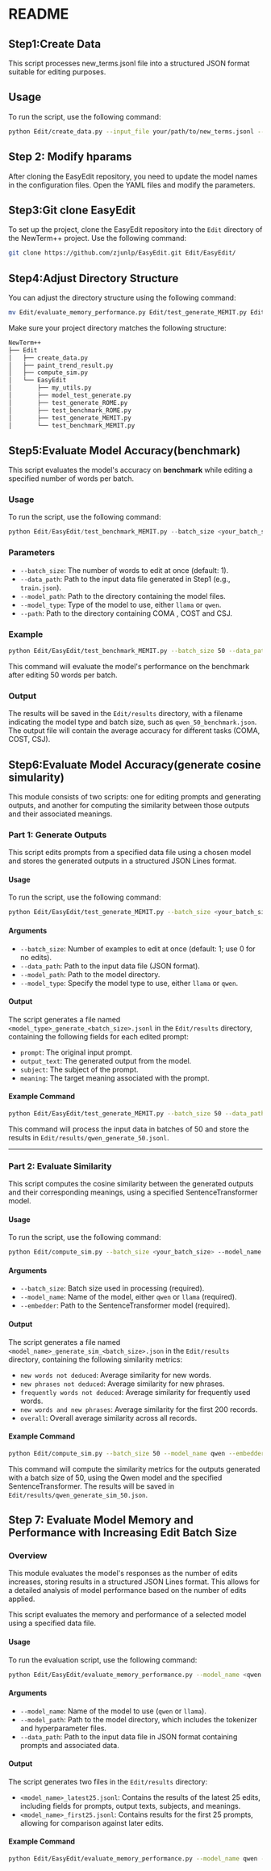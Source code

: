 # README

## Step1:Create Data

This script processes new_terms.jsonl file into a structured JSON format suitable for editing purposes. 

## Usage
To run the script, use the following command:

```bash
python Edit/create_data.py --input_file your/path/to/new_terms.jsonl --output_file your/path/to/train.json
```



## Step 2: Modify hparams

After cloning the EasyEdit repository, you need to update the model names in the configuration files. Open the YAML files and modify the parameters.



## Step3:Git clone EasyEdit

To set up the project, clone the EasyEdit repository into the `Edit` directory of the NewTerm++ project. Use the following command:

```bash
git clone https://github.com/zjunlp/EasyEdit.git Edit/EasyEdit/
```



## Step4:Adjust Directory Structure

You can adjust the directory structure using the following command:

```BASH
mv Edit/evaluate_memory_performance.py Edit/test_generate_MEMIT.py Edit/test_generate_ROME.py Edit/my_utils.py Edit/test_benchmark_MEMIT.py Edit/test_benchmark_ROME.py Edit/EasyEdit/ 
```

Make sure your project directory matches the following structure:

```bash
NewTerm++
├── Edit
│   ├── create_data.py
│   ├── paint_trend_result.py
│   ├── compute_sim.py
│   └── EasyEdit
│       ├── my_utils.py
│       ├── model_test_generate.py
│       ├── test_generate_ROME.py
│       ├── test_benchmark_ROME.py
│       ├── test_generate_MEMIT.py
│       └── test_benchmark_MEMIT.py
```



## Step5:Evaluate Model Accuracy(benchmark)

This script evaluates the model's accuracy on **benchmark** while editing a specified number of words per batch.

### Usage

To run the script, use the following command:

```python
python Edit/EasyEdit/test_benchmark_MEMIT.py --batch_size <your_batch_size> --data_path <your/path/to/train.json> --model_path <your/path/to/model> --model_type <llama|qwen> --path <your/path/to/benchmark>
```

### Parameters

- `--batch_size`: The number of words to edit at once (default: 1).
- `--data_path`: Path to the input data file generated in Step1 (e.g., `train.json`).
- `--model_path`: Path to the directory containing the model files.
- `--model_type`: Type of the model to use, either `llama` or `qwen`.
- `--path`: Path to the directory containing COMA , COST and CSJ.

### Example

```BASH
python Edit/EasyEdit/test_benchmark_MEMIT.py --batch_size 50 --data_path Edit/train.json --model_path LLMs/Qwen-7B-Chat --model_type qwen --path /path/to/benchmark
```

This command will evaluate the model's performance on the benchmark after editing 50 words per batch.

### Output

The results will be saved in the `Edit/results` directory, with a filename indicating the model type and batch size, such as `qwen_50_benchmark.json`. The output file will contain the average accuracy for different tasks (COMA, COST, CSJ).



## Step6:Evaluate Model Accuracy(generate cosine simularity)

This module consists of two scripts: one for editing prompts and generating outputs, and another for computing the similarity between those outputs and their associated meanings.

### Part 1: Generate Outputs

This script edits prompts from a specified data file using a chosen model and stores the generated outputs in a structured JSON Lines format.

#### Usage

To run the script, use the following command:

```BASH
python Edit/EasyEdit/test_generate_MEMIT.py --batch_size <your_batch_size> --data_path <your/path/to/train_data.json> --model_path <your/path/to/model> --model_type <llama|qwen>
```

#### Arguments

- `--batch_size`: Number of examples to edit at once (default: 1; use 0 for no edits).
- `--data_path`: Path to the input data file (JSON format).
- `--model_path`: Path to the model directory.
- `--model_type`: Specify the model type to use, either `llama` or `qwen`.

#### Output

The script generates a file named `<model_type>_generate_<batch_size>.jsonl` in the `Edit/results` directory, containing the following fields for each edited prompt:

- `prompt`: The original input prompt.
- `output_text`: The generated output from the model.
- `subject`: The subject of the prompt.
- `meaning`: The target meaning associated with the prompt.

#### Example Command

```BASH
python Edit/EasyEdit/test_generate_MEMIT.py --batch_size 50 --data_path Edit/train.json --model_path /path/to/your/qwen --model_type qwen
```

This command will process the input data in batches of 50 and store the results in `Edit/results/qwen_generate_50.jsonl`.

------

### Part 2: Evaluate Similarity

This script computes the cosine similarity between the generated outputs and their corresponding meanings, using a specified SentenceTransformer model.

#### Usage

To run the script, use the following command:

```BASH
python Edit/compute_sim.py --batch_size <your_batch_size> --model_name <qwen|llama> --embedder <path/to/all-mpnet-base-v2>
```

#### Arguments

- `--batch_size`: Batch size used in processing (required).
- `--model_name`: Name of the model, either `qwen` or `llama` (required).
- `--embedder`: Path to the SentenceTransformer model (required).

#### Output

The script generates a file named `<model_name>_generate_sim_<batch_size>.json` in the `Edit/results` directory, containing the following similarity metrics:

- `new words not deduced`: Average similarity for new words.
- `new phrases not deduced`: Average similarity for new phrases.
- `frequently words not deduced`: Average similarity for frequently used words.
- `new words and new phrases`: Average similarity for the first 200 records.
- `overall`: Overall average similarity across all records.

#### Example Command

```BASH
python Edit/compute_sim.py --batch_size 50 --model_name qwen --embedder /path/to/your/all-mpnet-base-v2
```

This command will compute the similarity metrics for the outputs generated with a batch size of 50, using the Qwen model and the specified SentenceTransformer. The results will be saved in `Edit/results/qwen_generate_sim_50.json`.



## Step 7: Evaluate Model Memory and Performance with Increasing Edit Batch Size

### Overview

This module evaluates the model's responses as the number of edits increases, storing results in a structured JSON Lines format. This allows for a detailed analysis of model performance based on the number of edits applied.

This script evaluates the memory and performance of a selected model using a specified data file.

#### Usage

To run the evaluation script, use the following command:

```bash
python Edit/EasyEdit/evaluate_memory_performance.py --model_name <qwen|llama> --model_path <your/path/to/model> --data_path <your/path/to/data.json>
```

#### Arguments

- `--model_name`: Name of the model to use (`qwen` or `llama`).
- `--model_path`: Path to the model directory, which includes the tokenizer and hyperparameter files.
- `--data_path`: Path to the input data file in JSON format containing prompts and associated data.

#### Output

The script generates two files in the `Edit/results` directory:

- `<model_name>_latest25.jsonl`: Contains the results of the latest 25 edits, including fields for prompts, output texts, subjects, and meanings.
- `<model_name>_first25.jsonl`: Contains results for the first 25 prompts, allowing for comparison against later edits.

#### Example Command

```bash
python Edit/EasyEdit/evaluate_memory_performance.py --model_name qwen --model_path /path/to/your/qwen --data_path Edit/data/train.json
```

